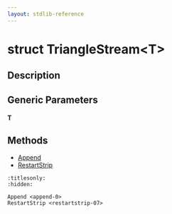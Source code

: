 ```yaml
---
layout: stdlib-reference
---
```


# struct TriangleStream\<T\>

## Description



## Generic Parameters

####  <a id="typeparam-T"></a>T

## Methods

* [Append](../append-0)
* [RestartStrip](../restartstrip-07)


```{toctree}
:titlesonly:
:hidden:

Append <append-0>
RestartStrip <restartstrip-07>
```
